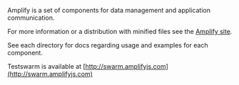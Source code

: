 Amplify is a set of components for data management and application communication.

For more information or a distribution with minified files see the [Amplify site](http://amplifyjs.com).

See each directory for docs regarding usage and examples for each component.

Testswarm is available at [http://swarm.amplifyjs.com](http://swarm.amplifyjs.com)


